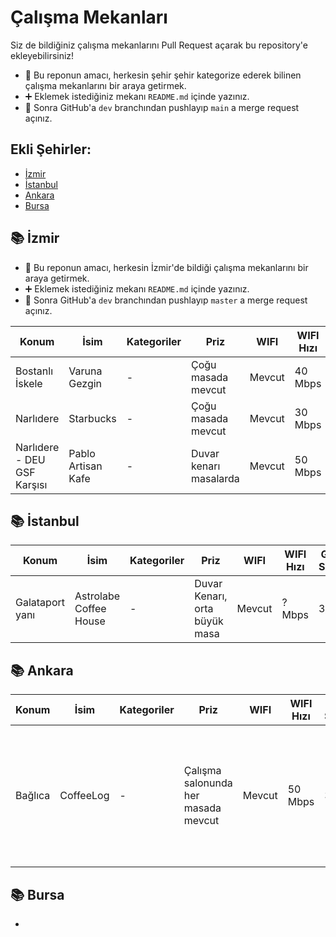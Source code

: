 # Çalışma Mekanları

Siz de bildiğiniz çalışma mekanlarını Pull Request açarak bu repository'e ekleyebilirsiniz!

* 🎯 Bu reponun amacı, herkesin şehir şehir kategorize ederek bilinen çalışma mekanlarını bir araya getirmek.
* ➕ Eklemek istediğiniz mekanı `README.md` içinde yazınız.
* 🔄 Sonra GitHub'a `dev` branchından pushlayıp `main` a merge request açınız.

## Ekli Şehirler:

- [İzmir](#izmir)
- [İstanbul](#istanbul)
- [Ankara](#ankara)
- [Bursa](#bursa)


## 📚 İzmir 

* 🎯 Bu reponun amacı, herkesin İzmir'de bildiği çalışma mekanlarını bir araya getirmek.
* ➕ Eklemek istediğiniz mekanı `README.md` içinde yazınız.
* 🔄 Sonra GitHub'a `dev` branchından pushlayıp `master` a merge request açınız.

| Konum                       | İsim                | Kategoriler | Priz                   |   WIFI   | WIFI Hızı | Gürültü Seviyesi | Çalışma Saatleri | Instagram Adresi     |
|-----------------------------|---------------------|-------------|------------------------|----------|-----------|------------------|------------------|----------------------|
| Bostanlı İskele             | Varuna Gezgin       | -           | Çoğu masada mevcut     |  Mevcut  |  40 Mbps  |       5/10       |   09:00 - 01:00  | @varunagezgin        |
| Narlıdere                   | Starbucks           | -           | Çoğu masada mevcut     |  Mevcut  |  30 Mbps  |       2/10       |   09:00 - 14:00  | @starbukcs           |
| Narlıdere - DEU GSF Karşısı | Pablo Artisan Kafe  | -           | Duvar kenarı masalarda |  Mevcut  |  50 Mbps  |       2/10       |   09:00 - 21:00  | @pabloartisancoffee  |


## 📚 İstanbul 

| Konum                       | İsim                | Kategoriler | Priz                   |   WIFI   | WIFI Hızı | Gürültü Seviyesi | Çalışma Saatleri | Instagram Adresi     |
|-----------------------------|---------------------|-------------|------------------------|----------|-----------|------------------|------------------|----------------------|
| Galataport yanı | Astrolabe Coffee House      | -           | Duvar Kenarı, orta büyük masa     |  Mevcut  |  ? Mbps  |       3/10       |   08:00 - 23:00  | @astrolabeturkey        |


## 📚 Ankara 

| Konum   | İsim      | Kategoriler | Priz                                |   WIFI   | WIFI Hızı | Gürültü Seviyesi | Çalışma Saatleri | Instagram Adresi | Notlar |
|---------|-----------|-------------|-------------------------------------|----------|-----------|------------------|------------------|------------------|-------|
| Bağlıca | CoffeeLog | -           | Çalışma salonunda her masada mevcut |  Mevcut  | 50 Mbps   |      3/10        | 09:00 - 23:00    | @coffeelogtr     |   Çalışma için bulunan bir katı var, buradaki bilgiler bu çalışma katına özeldir     |


## 📚 Bursa 

-
